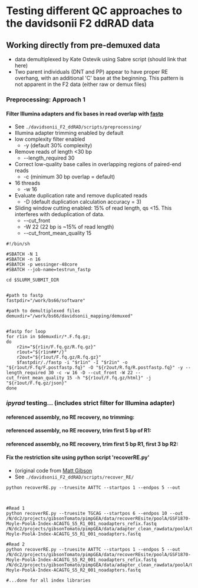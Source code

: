# Testing different QC approaches to the davidsonii F2 ddRAD data

## Working directly from pre-demuxed data
* data demultiplexed by Kate Ostevik using Sabre script (should link that here)
* Two parent individuals (DNT and PP) appear to have proper RE overhang, with an additional 'C' base at the beginning. This pattern is not apparent in the F2 data (either raw or demux files)

### Preprocessing: Approach 1
#### Filter Illumina adapters and fix bases in read overlap with [fastp](https://github.com/OpenGene/fastp)
* See `./davidsonii_F2_ddRAD/scripts/preprocessing/`
* Illumina adapter trimming enabled by default
* low complexity filter enabled
    - -y (default 30% complexity)
* Remove reads of length <30 bp
    - --length_required 30
* Correct low-quality base calles in overlapping regions of paired-end reads
    - -c (minimum 30 bp overlap = default)
* 16 threads
    - -w 16
* Evaluate duplication rate and remove duplicated reads
    - -D (default duplication calculation accuracy = 3)
* Sliding window cutting enabled: 15% of read length, qs <15. This interferes with deduplication of data.
    - --cut_front
    - -W 22 (22 bp is ~15% of read length)
    - --cut_front_mean_quality 15

```
#!/bin/sh

#SBATCH -N 1
#SBATCH -n 16
#SBATCH -p wessinger-48core
#SBATCH --job-name=testrun_fastp

cd $SLURM_SUBMIT_DIR


#path to fastp
fastpdir="/work/bs66/software"

#path to demultiplexed files
demuxdir="/work/bs66/davidsonii_mapping/demuxed"


#fastp for loop
for r1in in $demuxdir/*.F.fq.gz; 
do
    r2in="${r1in/F.fq.gz/R.fq.gz}"
    r1out="${r1in##*/}"
    r2out="${r1out/F.fq.gz/R.fq.gz}"
    $fastpdir/./fastp -i "$r1in" -I "$r2in" -o "${r1out/F.fq/F.postfastp.fq}" -O "${r2out/R.fq/R.postfastp.fq}" -y --length_required 30 -c -w 16 -D --cut_front -W 22 --cut_front_mean_quality 15 -h "${r1out/F.fq.gz/html}" -j "${r1out/F.fq.gz/json}"
done
```


### *ipyrad* testing... (includes strict filter for Illumina adapter)
#### referenced assembly, no RE recovery, no trimming:
#### referenced assembly, no RE recovery, trim first 5 bp of R1:
#### referenced assembly, no RE recovery, trim first 5 bp R1, first 3 bp R2:







#### Fix the restriction site using python script 'recoverRE.py'
* (original code from [Matt Gibson](https://github.com/gibsonMatt/pimpGEA/blob/master/scripts/recoverREsite/recoverRE.py)
* See `./davidsonii_F2_ddRAD/scripts/recover_RE/`

```
python recoverRE.py --truesite AATTC --startpos 1 --endpos 5 --out 



#Read 1
python recoverRE.py --truesite TGCAG --startpos 6 --endpos 10 --out /N/dc2/projects/gibsonTomato/pimpGEA/data/recoverREsite/poolA/GSF1870-Moyle-PoolA-Index-ACAGTG_S5_R1_001_noadapters_refix.fastq /N/dc2/projects/gibsonTomato/pimpGEA/data/adapter_clean_rawdata/poolA/GSF1870-Moyle-PoolA-Index-ACAGTG_S5_R1_001_noadapters.fastq

#Read 2
python recoverRE.py --truesite AATTC --startpos 1 --endpos 5 --out /N/dc2/projects/gibsonTomato/pimpGEA/data/recoverREsite/poolA/GSF1870-Moyle-PoolA-Index-ACAGTG_S5_R2_001_noadapters_refix.fastq /N/dc2/projects/gibsonTomato/pimpGEA/data/adapter_clean_rawdata/poolA/GSF1870-Moyle-PoolA-Index-ACAGTG_S5_R2_001_noadapters.fastq

#...done for all index libraries
```










